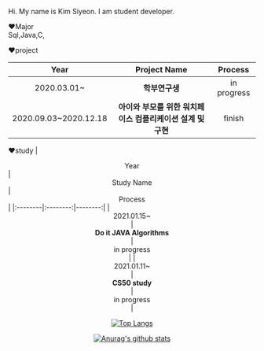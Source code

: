 

Hi. My name is Kim Siyeon. I am student developer.   


:heart:Major   
Sql,Java,C,

:heart:project   

|  <center>Year</center> |  <center>Project Name</center> |  <center>Process</center> |
|:--------|:--------:|--------:|
|<center>2020.03.01~<center> | <center>**학부연구생**</center> |<center>in progress</center>|
|<center>2020.09.03~2020.12.18 <center>|**아이와 부모를 위한 워치페이스 컴플리케이션 설계 및 구현** |<center>finish<center>|
  
:heart:study
|  <center>Year</center> |  <center>Study Name</center> |  <center>Process</center> |
|:--------|:--------:|--------:|
|<center>2021.01.15~<center> | <center>**Do it JAVA Algorithms**</center> |<center>in progress</center>|
|<center>2021.01.11~<center> | <center>**CS50 study**</center> |<center>in progress</center>|
  



[![Top Langs](https://github-readme-stats.vercel.app/api/top-langs/?username=pennya6)](https://github.com/anuraghazra/github-readme-stats)   

[![Anurag's github stats](https://github-readme-stats.vercel.app/api?username=pennya6)](https://github.com/anuraghazra/github-readme-stats)
